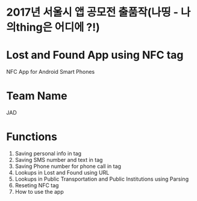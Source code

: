 # 2017년 서울시 앱 공모전 출품작(나띵 - 나의thing은 어디에 ?!)

# Lost and Found App using NFC tag
NFC App for Android Smart Phones
# Team Name  
JAD
# Functions
1. Saving personal info in tag
2. Saving SMS number and text in tag
3. Saving Phone number for phone call in tag
4. Lookups in Lost and Found using URL
5. Lookups in Public Transportation and Public Institutions using Parsing
6. Reseting NFC tag
7. How to use the app







